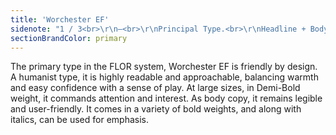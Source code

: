 ```yaml
---
title: 'Worchester EF'
sidenote: "1 / 3<br>\r\n—<br>\r\nPrincipal Type.<br>\r\nHeadline + Body<br>\r\nUse Cases"
sectionBrandColor: primary
---
```


The primary type in the FLOR system, Worchester EF is friendly by design. A humanist type, it is highly readable and approachable, balancing warmth and easy confidence with a sense of play. At large sizes, in Demi-Bold weight, it commands attention and interest. As body copy, it remains legible and user-friendly. It comes in a variety of bold weights, and along with italics, can be used for emphasis.